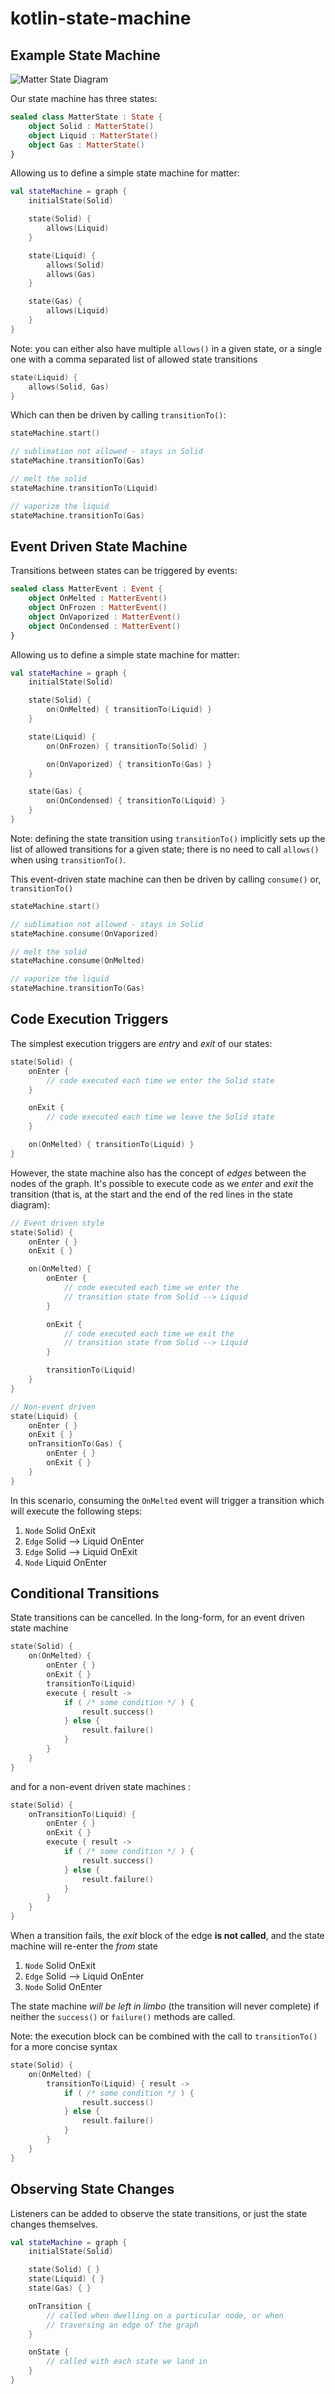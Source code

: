 # kotlin-state-machine

## Example State Machine
![Matter State Diagram](examples/matter/state-diagram.png)

Our state machine has three states:
```kotlin
sealed class MatterState : State {
    object Solid : MatterState()
    object Liquid : MatterState()
    object Gas : MatterState()
}
```
Allowing us to define a simple state machine for matter:
```kotlin
val stateMachine = graph {
    initialState(Solid)

    state(Solid) {
        allows(Liquid)
    }

    state(Liquid) {
        allows(Solid)
        allows(Gas)
    }

    state(Gas) {
        allows(Liquid)
    }
}
```
Note: you can either also have multiple `allows()` in a given state, or a single one with a comma separated list of allowed state transitions
 
```kotlin
state(Liquid) {
    allows(Solid, Gas)
}
```

Which can then be driven by calling `transitionTo()`:
```kotlin
stateMachine.start()

// sublimation not allowed - stays in Solid
stateMachine.transitionTo(Gas)

// melt the solid
stateMachine.transitionTo(Liquid)

// vaporize the liquid
stateMachine.transitionTo(Gas)
```

## Event Driven State Machine
Transitions between states can be triggered by events:
```kotlin
sealed class MatterEvent : Event {
    object OnMelted : MatterEvent()
    object OnFrozen : MatterEvent()
    object OnVaporized : MatterEvent()
    object OnCondensed : MatterEvent()
}
```

Allowing us to define a simple state machine for matter:
```kotlin
val stateMachine = graph {
    initialState(Solid)

    state(Solid) {
        on(OnMelted) { transitionTo(Liquid) }
    }

    state(Liquid) {
        on(OnFrozen) { transitionTo(Solid) }

        on(OnVaporized) { transitionTo(Gas) }
    }

    state(Gas) {
        on(OnCondensed) { transitionTo(Liquid) }
    }
}
```
Note: defining the state transition using `transitionTo()` implicitly sets up the list of allowed transitions for a given state; there is no need to call `allows()` when using `transitionTo()`.

This event-driven state machine can then be driven by calling `consume()` or, `transitionTo()`
```kotlin
stateMachine.start()

// sublimation not allowed - stays in Solid
stateMachine.consume(OnVaporized)

// melt the solid
stateMachine.consume(OnMelted)

// vaporize the liquid
stateMachine.transitionTo(Gas)
```

## Code Execution Triggers

The simplest execution triggers are _entry_ and _exit_ of our states:
```kotlin
state(Solid) {
    onEnter {
        // code executed each time we enter the Solid state 
    }   

    onExit {
        // code executed each time we leave the Solid state 
    }   

    on(OnMelted) { transitionTo(Liquid) }
}
```

However, the state machine also has the concept of _edges_ between the nodes of the graph. It's possible to execute code as we 
_enter_ and _exit_ the transition (that is, at the start and the end of the red lines in the state diagram):
```kotlin
// Event driven style
state(Solid) {
    onEnter { }   
    onExit { }   

    on(OnMelted) { 
        onEnter {
            // code executed each time we enter the 
            // transition state from Solid --> Liquid 
        }   

        onExit {
            // code executed each time we exit the 
            // transition state from Solid --> Liquid 
        }   

        transitionTo(Liquid) 
    }
}

// Non-event driven
state(Liquid) {
    onEnter { }   
    onExit { }   
    onTransitionTo(Gas) {
        onEnter { }   
        onExit { }   
    }
}
```

In this scenario, consuming the `OnMelted` event will trigger a transition which will execute the following steps: 
1. `Node` Solid OnExit
2. `Edge` Solid --> Liquid OnEnter
3. `Edge` Solid --> Liquid OnExit
4. `Node` Liquid OnEnter

## Conditional Transitions

State transitions can be cancelled.  In the long-form, for an event driven state machine
```kotlin
state(Solid) {
    on(OnMelted) { 
        onEnter { }   
        onExit { }   
        transitionTo(Liquid) 
        execute { result ->
            if ( /* some condition */ ) {
                result.success()
            } else {
                result.failure()
            }
        }        
    }
}
``` 
and for a non-event driven state machines :
```kotlin
state(Solid) {
    onTransitionTo(Liquid) { 
        onEnter { }   
        onExit { }   
        execute { result ->
            if ( /* some condition */ ) {
                result.success()
            } else {
                result.failure()
            }
        }        
    }
}
``` 

When a transition fails, the _exit_ block of the edge **is not called**, and the state machine will re-enter the _from_ state  
1. `Node` Solid OnExit
2. `Edge` Solid --> Liquid OnEnter
3. `Node` Solid OnEnter

The state machine _will be left in limbo_ (the transition will never complete) if neither the `success()` or `failure()` methods are called.

Note: the execution block can be combined with the call to `transitionTo()` for a more concise syntax
```kotlin
state(Solid) {
    on(OnMelted) { 
        transitionTo(Liquid) { result ->
            if ( /* some condition */ ) {
                result.success()
            } else {
                result.failure()
            }
        }        
    }
}
``` 

## Observing State Changes

Listeners can be added to observe the state transitions, or just the state changes themselves.
```kotlin
val stateMachine = graph {
    initialState(Solid)

    state(Solid) { }
    state(Liquid) { }
    state(Gas) { }

    onTransition {
        // called when dwelling on a particular node, or when
        // traversing an edge of the graph
    }

    onState {
        // called with each state we land in
    }
}
```